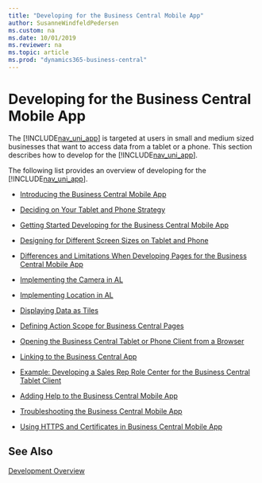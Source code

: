```yaml
---
title: "Developing for the Business Central Mobile App"
author: SusanneWindfeldPedersen
ms.custom: na
ms.date: 10/01/2019
ms.reviewer: na
ms.topic: article
ms.prod: "dynamics365-business-central"
---
```

# Developing for the Business Central Mobile App
The [!INCLUDE[nav_uni_app](includes/nav_uni_app_md.md)] is targeted at users in small and medium sized businesses that want to access data from a tablet or a phone. This section describes how to develop for the [!INCLUDE[nav_uni_app](includes/nav_uni_app_md.md)].  
  
The following list provides an overview of developing for the [!INCLUDE[nav_uni_app](includes/nav_uni_app_md.md)].  
  
-   [Introducing the Business Central Mobile App](devenv-introducing-business-central-mobile-app.md)  
  
-   [Deciding on Your Tablet and Phone Strategy](devenv-deciding-on-tablet-and-phone-strategy.md)  
  
-   [Getting Started Developing for the Business Central Mobile App](devenv-getting-started-developing-business-central-mobile-app.md)  
  
-   [Designing for Different Screen Sizes on Tablet and Phone](devenv-designing-different-screen-sizes-tablet-and-phone.md)  
  
-   [Differences and Limitations When Developing Pages for the Business Central Mobile App](devenv-differences-and-limitations-developing-pages-business-central-mobile-app.md)  
  
-   [Implementing the Camera in AL](devenv-implement-camera-al.md)  
  
-   [Implementing Location in AL](devenv-implement-Location-al.md)  
  
-   [Displaying Data as Tiles](devenv-lists-as-tiles.md)  
  
-   [Defining Action Scope for Business Central Pages](devenv-defining-action-scope-for-pages.md)  
  
-   [Opening the Business Central Tablet or Phone Client from a Browser](devenv-opening-business-central-tablet-or-phone-client-from-browser.md)  
  
-   [Linking to the Business Central App](devenv-link-to-mobile-app.md)  
  
-   [Example: Developing a Sales Rep Role Center for the Business Central Tablet Client](devenv-walkthrough-developing-sales-rep-rolecenter-business-central-tablet-client.md)  
  
-   [Adding Help to the Business Central Mobile App](devenv-adding-help-to-the-mobile-app.md)  
  
-   [Troubleshooting the Business Central Mobile App](devenv-troubleshooting-the-mobile-app.md)

-   [Using HTTPS and Certificates in Business Central Mobile App](devenv-using-https-and-certificates-mobile-app.md)  

## See Also
[Development Overview](devenv-dev-overview.md)  

